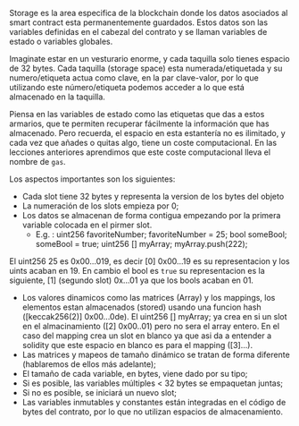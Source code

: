 Storage es la area especifica de la blockchain donde los datos asociados al smart contract esta permanentemente guardados. Estos datos son las variables definidas en el cabezal del contrato y se llaman variables de estado o variables globales. 

Imaginate estar en un vesturario enorme, y cada taquilla solo tienes espacio de 32 bytes. Cada taquilla (storage space) esta numerada/etiquetada y su numero/etiqueta actua como clave, en la par clave-valor, por lo que utilizando este número/etiqueta podemos acceder a lo que está almacenado en la taquilla.

Piensa en las variables de estado como las etiquetas que das a estos armarios, que te permiten recuperar fácilmente la información que has almacenado. Pero recuerda, el espacio en esta estantería no es ilimitado, y cada vez que añades o quitas algo, tiene un coste computacional. En las lecciones anteriores aprendimos que este coste computacional lleva el nombre de `gas`.

Los aspectos importantes son los siguientes:

* Cada slot tiene 32 bytes y representa la version de los bytes del objeto 
* La numeración de los slots empieza por 0;
* Los datos se almacenan de forma contigua empezando por la primera variable colocada en el pirmer slot.
  - E.g. :   uint256 favoriteNumber;
                favoriteNumber = 25;
            bool someBool;
                someBool = true;
            uint256 [] myArray;
                myArray.push(222);

El uint256 25 es 0x00...019, es decir [0] 0x00...19 es su representacion y los uints acaban en 19.
En cambio el bool es `true` su representacion es la siguiente, [1] (segundo slot) 0x...01 ya que los bools acaban en 01.
* Los valores dinamicos como las matrices (Array) y los mappings, los elementos estan almacenados (stored) usando una funcion hash ([keccak256(2)] 0x00...0de). El uint256 [] myArray; ya crea en si un slot en el almacinamiento ([2] 0x00..01) pero no sera el array entero. 
En el caso del mapping crea un slot en blanco ya que asi da a entender a solidity que este espacio en blanco es para el mapping ([3]...). 
* Las matrices y mapeos de tamaño dinámico se tratan de forma diferente (hablaremos de ellos más adelante);
* El tamaño de cada variable, en bytes, viene dado por su tipo;
* Si es posible, las variables múltiples < 32 bytes se empaquetan juntas;
* Si no es posible, se iniciará un nuevo slot;
* Las variables inmutables y constantes están integradas en el código de bytes del contrato, por lo que no utilizan espacios de almacenamiento.